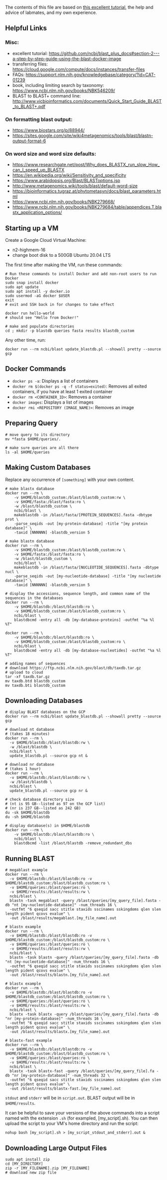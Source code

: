 The contents of this file are based on [this excellent tutorial](https://github.com/ncbi/blast_plus_docs#section-2---a-step-by-step-guide-using-the-blast-docker-image), the help and advice of labmates, and my own experience.

## Helpful Links
### Misc:
- excellent tutorial: https://github.com/ncbi/blast_plus_docs#section-2---a-step-by-step-guide-using-the-blast-docker-image
- transferring files: https://cloud.google.com/compute/docs/instances/transfer-files
- FAQs: https://support.nlm.nih.gov/knowledgebase/category/?id=CAT-01239
- book, including limiting search by taxonomy: https://www.ncbi.nlm.nih.gov/books/NBK546209/
- BLAST to BLAST+ command line: http://www.vicbioinformatics.com/documents/Quick_Start_Guide_BLAST_to_BLAST+.pdf

### On formatting blast output:
- https://www.biostars.org/p/88944/
- https://sites.google.com/site/wiki4metagenomics/tools/blast/blastn-output-format-6

### On word size and word size defaults:
- https://www.researchgate.net/post/Why_does_BLASTX_run_slow_How_can_I_speed_up_BLASTX
- https://en.wikipedia.org/wiki/Sensitivity_and_specificity
- https://www.arabidopsis.org/Blast/BLASToptions.jsp
- http://www.metagenomics.wiki/tools/blast/default-word-size
- https://bioinformatics.tugraz.at/phytometasyn/docs/blast_parameters.html
- https://www.ncbi.nlm.nih.gov/books/NBK279668/
- https://www.ncbi.nlm.nih.gov/books/NBK279684/table/appendices.T.blastx_application_options/

## Starting up a VM
Create a Google Cloud Virtual Machine:
- n2-highmem-16
- change boot disk to a 500GB Ubuntu 20.04 LTS

The first time after making the VM, run these commands:
```
# Run these commands to install Docker and add non-root users to run Docker
sudo snap install docker
sudo apt update
sudo apt install -y docker.io
sudo usermod -aG docker $USER
exit
# exit and SSH back in for changes to take effect
```
```
docker run hello-world
# should see "Hello from Docker!"

# make and populate directories
cd ; mkdir -p blastdb queries fasta results blastdb_custom
```

Any other time, run:
```
docker run --rm ncbi/blast update_blastdb.pl --showall pretty --source gcp
```

## Docker Commands
- `docker ps -a`: Displays a list of containers
- `docker rm $(docker ps -q -f status=exited)`: Removes all exited containers, if you have at least 1 exited container
- `docker rm <CONTAINER_ID>`: Removes a container
- `docker images`: Displays a list of images
- `docker rmi <REPOSITORY (IMAGE_NAME)>`: Removes an image

## Preparing Query

```
# move query to its directory
mv *fasta $HOME/queries/.

# make sure queries are all there
ls -al $HOME/queries
```

## Making Custom Databases
Replace any occurrence of `[something]` with your own content.
```
# make blastx database
docker run --rm \
    -v $HOME/blastdb_custom:/blast/blastdb_custom:rw \
    -v $HOME/fasta:/blast/fasta:ro \
    -w /blast/blastdb_custom \
    ncbi/blast \
    makeblastdb -in /blast/fasta/[PROTEIN_SEQUENCES].fasta -dbtype prot \
    -parse_seqids -out [my-protein-database] -title "[my protein database]" \
    -taxid [NNNNNN] -blastdb_version 5
```
```
# make blastn database
docker run --rm \
    -v $HOME/blastdb_custom:/blast/blastdb_custom:rw \
    -v $HOME/fasta:/blast/fasta:ro \
    -w /blast/blastdb_custom \
    ncbi/blast \
    makeblastdb -in /blast/fasta/[NUCLEOTIDE_SEQUENCES].fasta -dbtype nucl \
    -parse_seqids -out [my-nucleotide-database] -title "[my nucleotide database]" \
    -taxid [NNNNNN] -blastdb_version 5
```
```
# display the accessions, sequence length, and common name of the sequences in the databases
docker run --rm \
    -v $HOME/blastdb:/blast/blastdb:ro \
    -v $HOME/blastdb_custom:/blast/blastdb_custom:ro \
    ncbi/blast \
    blastdbcmd -entry all -db [my-database-proteins] -outfmt "%a %l %T"

docker run --rm \
    -v $HOME/blastdb:/blast/blastdb:ro \
    -v $HOME/blastdb_custom:/blast/blastdb_custom:ro \
    ncbi/blast \
    blastdbcmd -entry all -db [my-database-nucleotides] -outfmt "%a %l %T"
```
```
# adding names of sequences
# download https://ftp.ncbi.nlm.nih.gov/blast/db/taxdb.tar.gz
# upload to cloud
tar -xf taxdb.tar.gz
mv taxdb.btd blastdb_custom
mv taxdb.bti blastdb_custom
```

## Downloading Databases
```
# display BLAST databases on the GCP
docker run --rm ncbi/blast update_blastdb.pl --showall pretty --source gcp
```
```
# download nt database
# (takes 18 minutes)
docker run --rm \
  -v $HOME/blastdb:/blast/blastdb:rw \
  -w /blast/blastdb \
  ncbi/blast \
  update_blastdb.pl --source gcp nt &
```
```
# download nr database
# (takes 1 hour)
docker run --rm \
  -v $HOME/blastdb:/blast/blastdb:rw \
  -w /blast/blastdb \
  ncbi/blast \
  update_blastdb.pl --source gcp nr &
```
```
# check database directory size
# (nt is 95 GB--listed as 97 on the GCP list)
# (nr is 237 GB--listed as 242 GB)
du -sk $HOME/blastdb
du -sh $HOME/blastdb
```
```
# display database(s) in $HOME/blastdb
docker run --rm \
    -v $HOME/blastdb:/blast/blastdb:ro \
    ncbi/blast \
    blastdbcmd -list /blast/blastdb -remove_redundant_dbs
```

## Running BLAST
```
# megablast example
docker run --rm \
  -v $HOME/blastdb:/blast/blastdb:ro -v $HOME/blastdb_custom:/blast/blastdb_custom:ro \
  -v $HOME/queries:/blast/queries:ro \
  -v $HOME/results:/blast/results:rw \
  ncbi/blast \
  blastn -task megablast -query /blast/queries/[my_query_file].fasta -db "nt [my-nucleotide-database]" -num_threads 16 \
  -outfmt "6 qseqid sacc stitle staxids sscinames sskingdoms qlen slen length pident qcovs evalue" \
  -out /blast/results/megablast.[my_file_name].out
```
```
# blastn example
docker run --rm \
  -v $HOME/blastdb:/blast/blastdb:ro -v $HOME/blastdb_custom:/blast/blastdb_custom:ro \
  -v $HOME/queries:/blast/queries:ro \
  -v $HOME/results:/blast/results:rw \
  ncbi/blast \
  blastn -task blastn -query /blast/queries/[my_query_file].fasta -db "nt [my-nucleotide-database]" -num_threads 16 \
  -outfmt "6 qseqid sacc stitle staxids sscinames sskingdoms qlen slen length pident qcovs evalue" \
  -out /blast/results/blastn.[my_file_name].out
```
```
# blastx example
docker run --rm \
  -v $HOME/blastdb:/blast/blastdb:ro -v $HOME/blastdb_custom:/blast/blastdb_custom:ro \
  -v $HOME/queries:/blast/queries:ro \
  -v $HOME/results:/blast/results:rw \
  ncbi/blast \
  blastx -task blastx -query /blast/queries/[my_query_file].fasta -db "nr [my-protein-database]" -num_threads 16 \
  -outfmt "6 qseqid sacc stitle staxids sscinames sskingdoms qlen slen length pident qcovs evalue" \
  -out /blast/results/blastx.[my_file_name].out
```
```
# blastx-fast example
docker run --rm \
  -v $HOME/blastdb:/blast/blastdb:ro -v $HOME/blastdb_custom:/blast/blastdb_custom:ro \
  -v $HOME/queries:/blast/queries:ro \
  -v $HOME/results:/blast/results:rw \
  ncbi/blast \
  blastx -task blastx-fast -query /blast/queries/[my_query_file].fa -db "nr [my-protein-database]" -num_threads 32 \
  -outfmt "6 qseqid sacc stitle staxids sscinames sskingdoms qlen slen length pident qcovs evalue" \
  -out /blast/results/blastx-fast.[my_file_name].out
```

`stdout` and `stderr` will be in `script.out`.
BLAST output will be in `$HOME/results`.

It can be helpful to save your versions of the above commands into a script named with the extension `.sh` (for exampled, [my_script].sh). You can then upload the script to your VM's home directory and run the script:
```
nohup bash [my_script].sh > [my_script_stdout_and_stderr].out &
```

## Downloading Large Output Files
```
sudo apt install zip
cd [MY_DIRECTORY]
zip -r [MY_FILENAME].zip [MY_FILENAME]
# download new zip file
```
